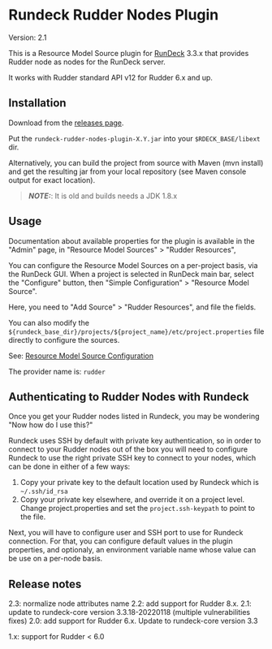 Rundeck Rudder Nodes Plugin
===========================

Version: 2.1

This is a Resource Model Source plugin for [RunDeck][] 3.3.x that provides
Rudder node as nodes for the RunDeck server.

[RunDeck]: http://rundeck.org

It works with Rudder standard API v12 for Rudder 6.x and up.

Installation
------------

Download from the [releases page](https://github.com/Normation/rundeck-plugin-rudder/releases).

Put the `rundeck-rudder-nodes-plugin-X.Y.jar` into your `$RDECK_BASE/libext` dir.

Alternatively, you can build the project from source with Maven (mvn install) and get the
resulting jar from your local repository (see Maven console output for exact location).



> **_NOTE:_**: It is old and builds needs a JDK 1.8.x


Usage
-----

Documentation about available properties for the plugin is available in the "Admin"
page, in "Resource Model Sources" > "Rudder Resources",

You can configure the Resource Model Sources on a per-project basis, via the RunDeck GUI.
When a project is selected in RunDeck main bar, select the "Configure" button, then
"Simple Configuration" > "Resource Model Source".

Here, you need to "Add Source" > "Rudder Resources", and file the fields.

You can also modify the `${rundeck_base_dir}/projects/${project_name}/etc/project.properties`
file directly to configure the sources.

See: [Resource Model Source Configuration](http://rundeck.org/docs/plugins-user-guide/configuring.html#resource-model-sources)

The provider name is: `rudder`


Authenticating to Rudder Nodes with Rundeck
-----------

Once you get your Rudder nodes listed in Rundeck, you may be wondering "Now how do I use this?"

Rundeck uses SSH by default with private key authentication, so in order to connect to your Rudder nodes out
of the box you will need to configure Rundeck to use the right private SSH key to connect to your nodes,
which can be done in either of a few ways:

1. Copy your private key to the default location used by Rundeck which is `~/.ssh/id_rsa`
2. Copy your private key elsewhere, and override it on a project level. Change project.properties and set the `project.ssh-keypath` to point to the file.

Next, you will have to configure user and SSH port to use for Rundeck connection. For that, you can configure default values in the plugin
properties, and optionaly, an environment variable name whose value can be use on a per-node basis.


Release notes
-------------

2.3: normalize node attributes name
2.2: add support for Rudder 8.x.
2.1: update to rundeck-core version 3.3.18-20220118 (multiple vulnerabilities fixes)
2.0: add support for Rudder 6.x. Update to rundeck-core version 3.3 

1.x: support for Rudder < 6.0
